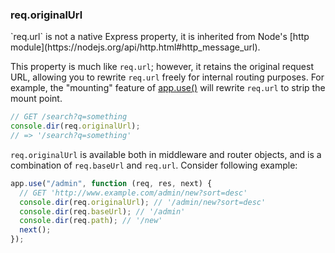 <h3 id='req.originalUrl'>req.originalUrl</h3>

<div class="doc-box doc-notice" markdown="1">
`req.url` is not a native Express property, it is inherited from Node's [http module](https://nodejs.org/api/http.html#http_message_url).
</div>

This property is much like `req.url`; however, it retains the original request URL,
allowing you to rewrite `req.url` freely for internal routing purposes. For example,
the "mounting" feature of [app.use()](#app.use) will rewrite `req.url` to strip the mount point.

```js
// GET /search?q=something
console.dir(req.originalUrl);
// => '/search?q=something'
```

`req.originalUrl` is available both in middleware and router objects, and is a
combination of `req.baseUrl` and `req.url`. Consider following example:

```js
app.use("/admin", function (req, res, next) {
  // GET 'http://www.example.com/admin/new?sort=desc'
  console.dir(req.originalUrl); // '/admin/new?sort=desc'
  console.dir(req.baseUrl); // '/admin'
  console.dir(req.path); // '/new'
  next();
});
```
